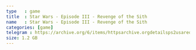 ```yaml
---
type   : game
title  : Star Wars - Episode III - Revenge of the Sith
name   : Star Wars - Episode III - Revenge of the Sith
categories: [game]
telegram : https://archive.org/6/items/httpsarchive.orgdetailsps2usaredump3/Star%20Wars%20-%20Episode%20III%20-%20Revenge%20of%20the%20Sith.7z
size: 1.2 GB
---
```



